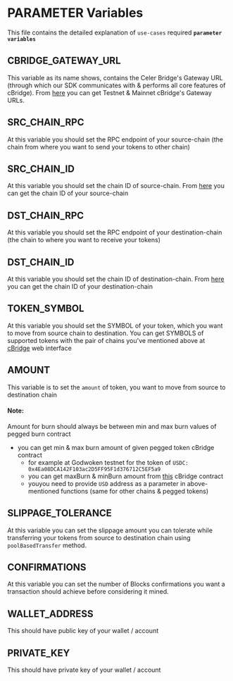 # PARAMETER Variables
This file contains the detailed explanation of `use-cases` required **`parameter variables`**

## CBRIDGE_GATEWAY_URL
This variable as its name shows, contains the Celer Bridge's Gateway URL (through which our SDK communicates with & performs all core features of cBridge).
From [here](https://cbridge-docs.celer.network/developer/cbridge-sdk#cbridge-testnet-endpoint) you can get Testnet & Mainnet cBridge's Gateway URLs.
## SRC_CHAIN_RPC
At this variable you should set the RPC endpoint of your source-chain (the chain from where you want to send your tokens to other chain)
## SRC_CHAIN_ID
At this variable you should set the chain ID of source-chain. From [here](https://chainlist.org) you can get the chain ID of your source-chain
## DST_CHAIN_RPC
At this variable you should set the RPC endpoint of your destination-chain (the chain to where you want to receive your tokens)
## DST_CHAIN_ID
At this variable you should set the chain ID of destination-chain. From [here](https://chainlist.org) you can get the chain ID of your destination-chain
## TOKEN_SYMBOL
At this variable you should set the SYMBOL of your token, which you want to move from source chain to destination.
You can get SYMBOLS of supported tokens with the pair of chains you've mentioned above at [cBridge](https://test-cbridge-v2.celer.network/5/71401/USDC) web interface
## AMOUNT
This variable is to set the `amount` of token, you want to move from source to destination chain
#### Note:
Amount for burn should always be between min and max burn values of pegged burn contract
- you can get min & max burn amount of given pegged token cBridge contract
  - for example at Godwoken testnet for the token of `USDC: 0x4Ea08DCA142F103ac2D5FF95F1d376712C5EF5a9`
  - you can get maxBurn & minBurn amount from [this](https://gw-explorer.nervosdao.community/address/0x70D4814e111Ad66B90B90D54a44797BC696BcdAF/read-contract#address-tabs) cBridge contract
  - youyou need to provide `USD` address as a parameter in above-mentioned functions (same for other chains & pegged tokens)
## SLIPPAGE_TOLERANCE
At this variable you can set the slippage amount you can tolerate while transferring your tokens from source to destination chain using `poolBasedTransfer` method.
## CONFIRMATIONS
At this variable you can set the number of Blocks confirmations you want a transaction should achieve before considering it mined.
## WALLET_ADDRESS
This should have public key of your wallet / account
## PRIVATE_KEY
This should have private key of your wallet / account
